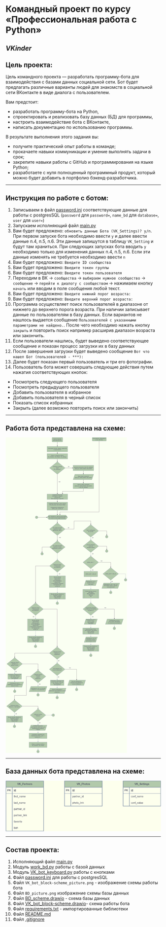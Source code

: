 # Командный проект по курсу «Профессиональная работа с Python»

## ***VKinder***

## Цель проекта:

Цель командного проекта — разработать программу-бота для взаимодействия 
с базами данных социальной сети. Бот будет предлагать различные варианты 
людей для знакомств в социальной сети ВКонтакте в виде диалога с пользователем.

Вам предстоит:

* разработать программу-бота на Python,
* спроектировать и реализовать базу данных (БД) для программы,
* настроить взаимодействие бота с ВКонтакте,
* написать документацию по использованию программы.

В результате выполнения этого задания вы:

* получите практический опыт работы в команде;
* прокачаете навыки коммуникации и умение выполнять задачи в срок;
* закрепите навыки работы с GitHub и программирования на языке Python;
* разработаете с нуля полноценный программный продукт, 
который можно будет добавить в портфолио бэкенд-разработчика.

---

## Инструкция по работе с ботом:

1. Записываем в файл [password.ini](password.ini) соответствующие данные 
для работы с postgresSQL 
(`password` для `password=`, `name_bd` для `database=`, `user` для `user=`)
2. Запускаем исполняющий файл [main.py](main.py)
3. Вам будет предложено: `обновить данные Бота (VK_Settings)? y/n`. 
При первом запуске бота необходимо ввести `y` и далее ввести данные п.4, п.5, п.6.
Эти данные запишутся в таблицу `VK_Setting` и будут там храниться. 
При следующих запусках бота вводить `y` необходимо только для изменения данных 
 п.4, п.5, п.6. Если эти данные изменять не требуется необходимо ввести `n`
4. Вам будет предложено: `Введите ID сообщества`
5. Вам будет предложено: `Введите токен группы`
6. Вам будет предложено: `Введите токен пользователя`
7. Переходим в ВК -> `сообщества` -> `выбираем нужное сообщество` -> `сообщение` -> 
`перейти к диалогу с сообществом` -> нажимаем кнопку `начать` или вводим в поле сообщения 
любой текст.
8. Вам будет предложено: `Введите нижний порог возраста:` 
9. Вам будет предложено: `Введите верхний порог возраста:` 
10. Программа осуществляет поиск пользователей в диапазоне от нижнего 
до верхнего порога возраста. При наличии записывает данные по пользователям в 
базу данных. Если вариантов не нашлось выдается сообщение 
`Пользователей с указанными параметрами не найдено.`. После чего необходимо нажать
кнопку `закрыть` и повторить поиск например расширив диапазон возраста или закончить.
11. Если пользователи нашлись, будет выведено соответствующее сообщение и показан
процесс загрузки их в базу данных
12. После завершения загрузки будет выведено сообщение 
`Вот что нашел Бот (пользователей - ***):`
13. Далее будет показан первый пользователь и три его фотографии.
14. Пользователь бота может совершать следующие действия 
путем нажатия соответствующих кнопок:
* Посмотреть следующего пользователя
* Посмотреть предыдущего пользователя
* Добавить пользователя в избранное
* Добавить пользователя в черный список
* Показать список избранных
* Закрыть (далее возможно повторить поиск или закончить)

---

## Работа бота представлена на схеме:

![VK_bot_block-scheme_picture.png](VK_bot_block-scheme_picture.png)

---

## База данных бота представлена на схеме:

![BD_picture.png](BD_picture.png)

---

## Состав проекта:

1. Исполняющий файл [main.py](main.py)
2. Модуль [work_bd.py](work_bd.py) работы с базой данных
3. Модуль [VK_bot_keyboard.py](VK_bot_keyboard.py) работы с кнопками
4. Файл [password.ini](password.ini) для работы с postgresSQL
5. Файл `VK_bot_block-scheme_picture.png` - изображение схемы работы бота
6. Файл `BD_picture.png` изображение схемы базы данных
7. Файл [BD_scheme.drawio](BD_scheme.drawio) - схема базы данных
8. Файл [VK_bot_block-scheme.drawio](VK_bot_block-scheme.drawio)- 
 схема работы бота
9. Файл [requirements.txt](requirements.txt) - импортированные библиотеки
10. Файл [README.md](README.md)
11. Файл [.gitignore](.gitignore)



